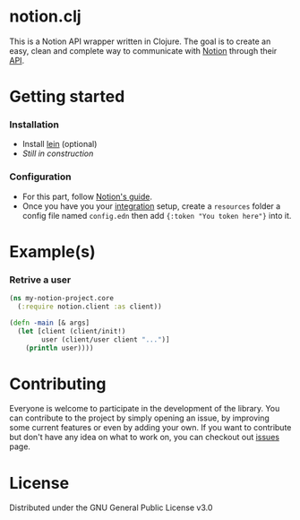 # notion.clj
This is a Notion API wrapper written in Clojure. The goal is to create an easy, clean and complete way to communicate with [Notion](notion.so) through
their [API](https://developers.notion.com/).

# Getting started
### Installation
- Install [lein](https://leiningen.org/) (optional)
- _Still in construction_

### Configuration
- For this part, follow [Notion's guide](https://developers.notion.com/docs/getting-started#getting-started).
- Once you have you your [integration](https://www.notion.so/my-integrations) setup, create a `resources` folder a config file named `config.edn` then add `{:token "You token here"}` into it.

# Example(s)
### Retrive a user
```clojure
(ns my-notion-project.core
  (:require notion.client :as client))

(defn -main [& args]
  (let [client (client/init!)
        user (client/user client "...")]
    (println user))))
```

# Contributing
Everyone is welcome to participate in the development of the library. You can contribute to the project by simply opening an issue, by improving some
current features or even by adding your own. If you want to contribute but don't have any idea on what to work on, you can checkout out
[issues](https://github.com/PenguinBoi12/notion.clj/issues) page.

# License
Distributed under the GNU General Public License v3.0
